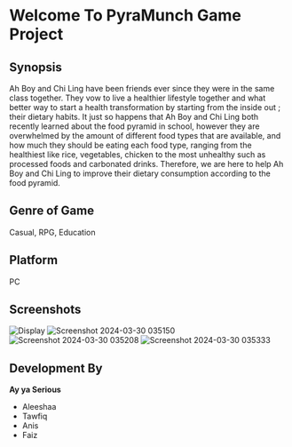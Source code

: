 <h1>Welcome To PyraMunch Game Project</h1>
<h2><strong>Synopsis</strong></h2>

Ah Boy and Chi Ling have been friends ever since they were in the same class together. They vow to live a healthier lifestyle together and what better way to start a health transformation by starting from the inside out ; their dietary habits. It just so happens that Ah Boy and Chi Ling both recently learned about the food pyramid in school, however they are overwhelmed by the amount of different food types that are available, and how much they should be eating each food type, ranging from the healthiest like rice, vegetables, chicken to the most unhealthy such as processed foods and carbonated drinks. Therefore, we are here to help Ah Boy and Chi Ling to improve their dietary consumption according to the food pyramid.

<h2><strong>Genre of Game</strong></h2>

Casual, RPG, Education

<h2>Platform</h2>

PC

<h2>Screenshots</h2>

![Display](https://github.com/Fwofy/PyraMunch/assets/128760862/36893b8a-f4b6-4a4d-b388-35ff4dbc571b)
![Screenshot 2024-03-30 035150](https://github.com/Fwofy/PyraMunch/assets/128760862/97978d03-4f0f-46ee-a701-947454d651bc)
![Screenshot 2024-03-30 035208](https://github.com/Fwofy/PyraMunch/assets/128760862/eed35763-53ec-4883-bc6b-c759a8d44cf3)
![Screenshot 2024-03-30 035333](https://github.com/Fwofy/PyraMunch/assets/128760862/f96ebcbd-235c-4713-a6f4-d2149d752566)


<h2><strong>Development By</strong></h2>

<strong>Ay ya Serious</strong>
- Aleeshaa
- Tawfiq
- Anis
- Faiz
